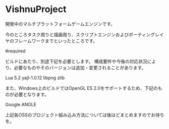 # VishnuProject
開発中のマルチプラットフォームゲームエンジンです。

今のところタスク周りと描画周り、スクリプトエンジンおよびポーティングレイヤのフレームワークまでといったところです。


#required

ビルドにあたり、別途下記を必要とします。
構成要件や今後の対応状況により、必要なものやそのバージョンは追加・変更されることがあります。

Lua 5.2
yajl-1.0.12
libpng
zlib


また、Windows上のビルドではOpenGL ES 2.0をサポートするため、下記のものが必要となります。

Google ANGLE


上記各OSSのプロジェクト組み込み方法については後ほどまとめますのでお待ちを。
